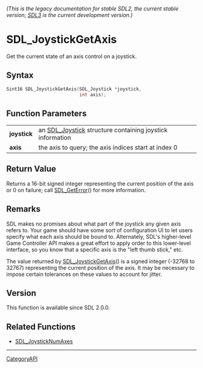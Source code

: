 ###### (This is the legacy documentation for stable SDL2, the current stable version; [SDL3](https://wiki.libsdl.org/SDL3/) is the current development version.)
# SDL_JoystickGetAxis

Get the current state of an axis control on a joystick.

## Syntax

```c
Sint16 SDL_JoystickGetAxis(SDL_Joystick *joystick,
                           int axis);

```

## Function Parameters

|                  |                                                                           |
| ---------------- | ------------------------------------------------------------------------- |
| **joystick**     | an [SDL_Joystick](SDL_Joystick) structure containing joystick information |
| **axis**         | the axis to query; the axis indices start at index 0                      |

## Return Value

Returns a 16-bit signed integer representing the current position of the
axis or 0 on failure; call [SDL_GetError](SDL_GetError)() for more
information.

## Remarks

SDL makes no promises about what part of the joystick any given axis refers
to. Your game should have some sort of configuration UI to let users
specify what each axis should be bound to. Alternately, SDL's higher-level
Game Controller API makes a great effort to apply order to this lower-level
interface, so you know that a specific axis is the "left thumb stick," etc.

The value returned by [SDL_JoystickGetAxis](SDL_JoystickGetAxis)() is a
signed integer (-32768 to 32767) representing the current position of the
axis. It may be necessary to impose certain tolerances on these values to
account for jitter.

## Version

This function is available since SDL 2.0.0.

## Related Functions

* [SDL_JoystickNumAxes](SDL_JoystickNumAxes)

----
[CategoryAPI](CategoryAPI)

